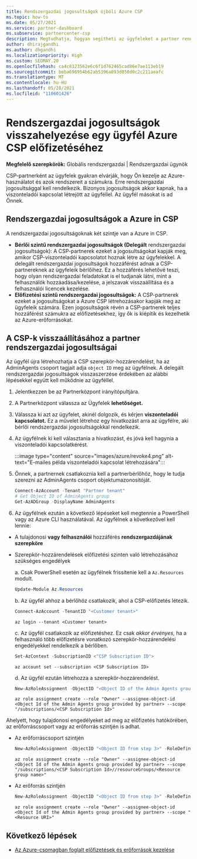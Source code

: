 ```yaml
---
title: Rendszergazdai jogosultságok újbóli Azure CSP
ms.topic: how-to
ms.date: 05/27/2021
ms.service: partner-dashboard
ms.subservice: partnercenter-csp
description: Megtudhatja, hogyan segítheti az ügyfeleket a partner rendszergazdai jogosultságai visszaállításában, hogy a partner segítséget tudjon kérni az ügyfelek Azure CSP kezeléséhez.
author: dhirajgandhi
ms.author: dhgandhi
ms.localizationpriority: High
ms.custom: SEOMAY.20
ms.openlocfilehash: ca4c8323562e6c6f1d762465cad86e7ae113eb19
ms.sourcegitcommit: beba696954b62ab5396a893d050d0c2c211aeafc
ms.translationtype: MT
ms.contentlocale: hu-HU
ms.lasthandoff: 05/28/2021
ms.locfileid: "110601426"
---
```

# <a name="reinstate-admin-privileges-for-a-customers-azure-csp-subscriptions"></a>Rendszergazdai jogosultságok visszahelyezése egy ügyfél Azure CSP előfizetéséhez  

**Megfelelő szerepkörök:** Globális rendszergazdai | Rendszergazdai ügynök

CSP-partnerként az ügyfelek gyakran elvárják, hogy Ön kezelje az Azure-használatot és azok rendszereit a számukra. Erre rendszergazdai jogosultsággal kell rendelkezik. Bizonyos jogosultságok akkor kapnak, ha a viszonteladói kapcsolat létrejött az ügyféllel. Az ügyfél másokat is ad Önnek.

## <a name="admin-privileges-for-azure-in-csp"></a>Rendszergazdai jogosultságok a Azure in CSP

A rendszergazdai jogosultságoknak két szintje van a Azure in CSP.

- **Bérlői szintű rendszergazdai jogosultságok (Delegált** rendszergazdai jogosultságok): A CSP-partnerek ezeket a jogosultságokat kapják meg, amikor CSP-viszonteladói kapcsolatot hoznak létre az ügyfelekkel. A delegált rendszergazdai jogosultságok hozzáférést adnak a CSP-partnereknek az ügyfeleik bérlőihez. Ez a hozzáférés lehetővé teszi, hogy olyan rendszergazdai feladatokat is el tudjanak látni, mint a felhasználók hozzáadása/kezelése, a jelszavak visszaállítása és a felhasználói licencek kezelése.
- **Előfizetési szintű rendszergazdai jogosultságok:** A CSP-partnerek ezeket a jogosultságokat a Azure CSP létrehozásakor kapják meg az ügyfeleik számára. Ezen jogosultságok révén a CSP-partnerek teljes hozzáférést számukra az előfizetésekhez, így ők is kiépítik és kezelhetik az Azure-erőforrásokat.

## <a name="reinstate-csp-a-partners-admin-privileges"></a>A CSP-k visszaállításához a partner rendszergazdai jogosultságai

Az ügyfél újra létrehozhatja a CSP szerepkör-hozzárendelést, ha az AdminAgents csoport tagjait adja `object ID` meg az ügyfélnek. A delegált rendszergazdai jogosultságok visszaszerzése érdekében az alábbi lépésekkel együtt kell működnie az ügyféllel.

1. Jelentkezzen be az Partnerközpont irányítópultjára.

2. A Partnerközpont válassza az Ügyfelek **lehetőséget.**

3. Válassza ki azt az ügyfelet, akinél dolgozik, és kérjen **viszonteladói kapcsolatot.** Ez a művelet létrehoz egy hivatkozást arra az ügyfélre, aki bérlői rendszergazdai jogosultságokkal rendelkezik.

4. Az ügyfélnek ki kell választania a hivatkozást, és jóvá kell hagynia a viszonteladói kapcsolatkérést.

   :::image type="content" source="images/azure/revoke4.png" alt-text="E-mailes példa viszonteladói kapcsolat létrehozására":::

5. Önnek, a partnernek csatlakoznia kell a partnerbérlőhöz, hogy le tudja szerezni az AdminAgents csoport objektumazonosítóját.
  
   ```powershell
   Connect-AzAccount -Tenant "Partner tenant"
   # Get Object ID of AdminAgents group
   Get-AzADGroup -DisplayName AdminAgents
   ```

6. Az ügyfélnek ezután a következő lépéseket kell megtennie a PowerShell vagy az Azure CLI használatával. Az ügyfélnek a következővel kell lennie:

- A tulajdonosi **vagy felhasználói** hozzáférés **rendszergazdájának szerepköre** 
- Szerepkör-hozzárendelések előfizetési szinten való létrehozásához szükséges engedélyek

   a. Csak PowerShell esetén az ügyfélnek frissítenie kell a `Az.Resources` modult.
   ```powershell
   Update-Module Az.Resources
   ```

   b. Az ügyfél ahhoz a bérlőhöz csatlakozik, ahol a CSP-előfizetés létezik.
   ```powershell
   Connect-AzAccount -TenantID "<Customer tenant>"
   ```
   ```azurecli
   az login --tenant <Customer tenant>
   ```

   c. Az ügyfél csatlakozik az előfizetéshez. Ez csak *akkor érvényes,* ha a felhasználó több előfizetésre vonatkozó szerepkör-hozzárendelési engedélyekkel rendelkezik a bérlőben.

   ```powershell
   Set-AzContext -SubscriptionID <"CSP Subscription ID">
   ```
   ```azurecli
   az account set --subscription <CSP Subscription ID>
   ```

   d. Az ügyfél ezután létrehozza a szerepkör-hozzárendelést.
    
   ```powershell
   New-AzRoleAssignment -ObjectID "<Object ID of the Admin Agents group provided by partner>" -RoleDefinitionName "Owner" -Scope "/subscriptions/'<CSP subscription ID>'"
   ```
   ```azurecli
   az role assignment create --role "Owner" --assignee-object-id <Object Id of the Admin Agents group provided by partner> --scope "/subscriptions/<CSP Subscription Id>"
   ```

Ahelyett, hogy tulajdonosi engedélyeket ad meg az előfizetés hatókörében, az erőforráscsoport vagy az erőforrás szintjén is adhat. 

- Az erőforráscsoport szintjén

   ```powershell
   New-AzRoleAssignment -ObjectID "<Object ID from step 3>" -RoleDefinitionName Owner -Scope "/subscriptions/'SubscriptionID of CSP subscription'/resourceGroups/'Resource group name'"
   ```
   ```azurecli
   az role assignment create --role "Owner" --assignee-object-id <Object Id of the Admin Agents group provided by partner> --scope "/subscriptions/<CSP Subscription Id>//resourceGroups/<Resource group name>"
   ```

- Az erőforrás szintjén

   ```powershell
   New-AzRoleAssignment -ObjectID "<Object ID from step 3>" -RoleDefinitionName Owner -Scope "<Resource URI>"
   ```
   ```azurecli
   az role assignment create --role "Owner" --assignee-object-id <Object Id of the Admin Agents group provided by partner> --scope "<Resource URI>"
   ```

## <a name="next-steps"></a>Következő lépések

- [Az Azure-csomagban foglalt előfizetések és erőforrások kezelése](azure-plan-manage.md)
